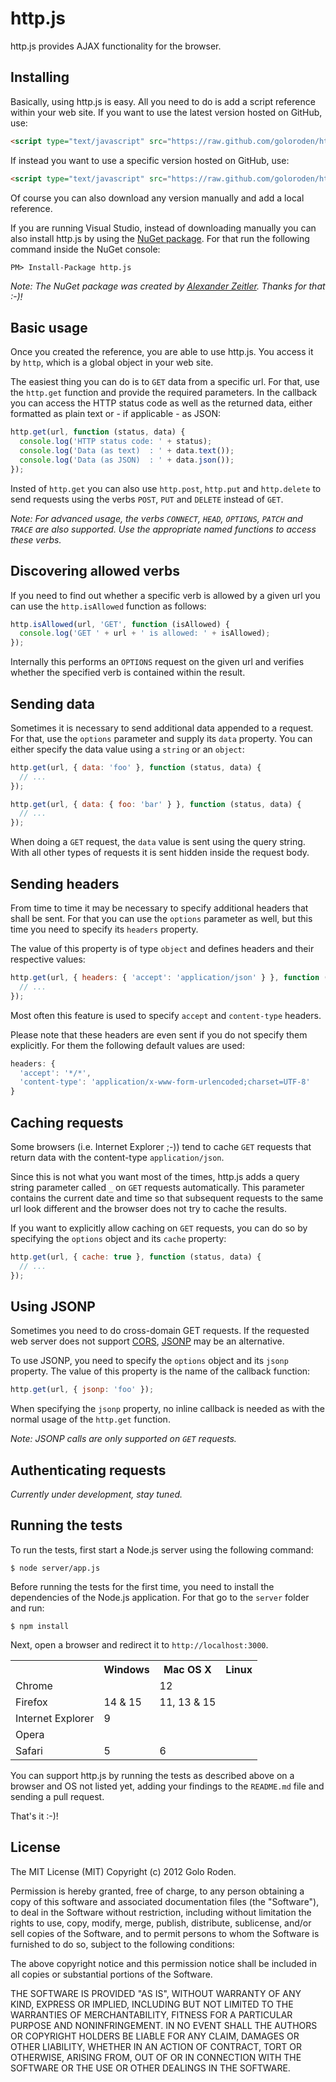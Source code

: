 # http.js

http.js provides AJAX functionality for the browser.

## Installing

Basically, using http.js is easy. All you need to do is add a script reference within your web site. If you want
to use the latest version hosted on GitHub, use:

```html
<script type="text/javascript" src="https://raw.github.com/goloroden/http.js/master/bin/http.min.js"></script>
```

If instead you want to use a specific version hosted on GitHub, use:

```html
<script type="text/javascript" src="https://raw.github.com/goloroden/http.js/master/bin/http-[x.y.z].min.js"></script>
```

Of course you can also download any version manually and add a local reference.

If you are running Visual Studio, instead of downloading manually you can also install http.js by using the
[NuGet package](http://nuget.org/packages/http.js). For that run the following command inside the NuGet console:

    PM> Install-Package http.js

*Note: The NuGet package was created by [Alexander Zeitler](http://www.pdmlab.com). Thanks for that :-)!*

## Basic usage

Once you created the reference, you are able to use http.js. You access it by `http`, which is a global object
in your web site.

The easiest thing you can do is to `GET` data from a specific url. For that, use the `http.get` function and
provide the required parameters. In the callback you can access the HTTP status code as well as the returned
data, either formatted as plain text or - if applicable - as JSON:

```javascript
http.get(url, function (status, data) {
  console.log('HTTP status code: ' + status);
  console.log('Data (as text)  : ' + data.text());
  console.log('Data (as JSON)  : ' + data.json());
});
```

Insted of `http.get` you can also use `http.post`, `http.put` and `http.delete` to send requests using the
verbs `POST`, `PUT` and `DELETE` instead of `GET`.

*Note: For advanced usage, the verbs `CONNECT`, `HEAD`, `OPTIONS`, `PATCH` and `TRACE` are also supported.
Use the appropriate named functions to access these verbs.*

## Discovering allowed verbs

If you need to find out whether a specific verb is allowed by a given url you can use the `http.isAllowed`
function as follows:

```javascript
http.isAllowed(url, 'GET', function (isAllowed) {
  console.log('GET ' + url + ' is allowed: ' + isAllowed);
});
```

Internally this performs an `OPTIONS` request on the given url and verifies whether the specified verb
is contained within the result.

## Sending data

Sometimes it is necessary to send additional data appended to a request. For that, use the `options`
parameter and supply its `data` property. You can either specify the data value using a `string` or an
`object`:

```javascript
http.get(url, { data: 'foo' }, function (status, data) {
  // ...
});

http.get(url, { data: { foo: 'bar' } }, function (status, data) {
  // ...
});
```

When doing a `GET` request, the `data` value is sent using the query string. With all other types of
requests it is sent hidden inside the request body.

## Sending headers

From time to time it may be necessary to specify additional headers that shall be sent. For that you
can use the `options` parameter as well, but this time you need to specify its `headers` property.

The value of this property is of type `object` and defines headers and their respective values:

```javascript
http.get(url, { headers: { 'accept': 'application/json' } }, function (status, data) {
  // ...
});
```

Most often this feature is used to specify `accept` and `content-type` headers.

Please note that these headers are even sent if you do not specify them explicitly. For them the
following default values are used:

```javascript
headers: {
  'accept': '*/*',
  'content-type': 'application/x-www-form-urlencoded;charset=UTF-8'
}
```

## Caching requests

Some browsers (i.e. Internet Explorer ;-)) tend to cache `GET` requests that return data with the
content-type `application/json`.

Since this is not what you want most of the times, http.js adds a query string parameter called `_`
on `GET` requests automatically. This parameter contains the current date and time so that subsequent
requests to the same url look different and the browser does not try to cache the results.

If you want to explicitly allow caching on `GET` requests, you can do so by specifying the `options`
object and its `cache` property:

```javascript
http.get(url, { cache: true }, function (status, data) {
  // ...
});
```

## Using JSONP

Sometimes you need to do cross-domain GET requests. If the requested web server does not support
[CORS](http://en.wikipedia.org/wiki/Cross-origin_resource_sharing), [JSONP](http://en.wikipedia.org/wiki/JSONP)
may be an alternative.

To use JSONP, you need to specify the `options` object and its `jsonp` property. The value of this
property is the name of the callback function:

```javascript
http.get(url, { jsonp: 'foo' });
```

When specifying the `jsonp` property, no inline callback is needed as with the normal usage of the
`http.get` function.

*Note: JSONP calls are only supported on `GET` requests.*

## Authenticating requests

*Currently under development, stay tuned.*

## Running the tests

To run the tests, first start a Node.js server using the following command:

    $ node server/app.js

Before running the tests for the first time, you need to install the dependencies of the Node.js application.
For that go to the `server` folder and run:

    $ npm install

Next, open a browser and redirect it to `http://localhost:3000`.

<table>
  <tr><th></th><th>Windows</th><th>Mac OS X</th><th>Linux</th></tr>
  <tr><td>Chrome</td><td></td><td>12</td><td></td></tr>
  <tr><td>Firefox</td><td>14 &amp; 15</td><td>11, 13 &amp; 15</td><td></td></tr>
  <tr><td>Internet Explorer</td><td>9</td><td></td><td></td></tr>
  <tr><td>Opera</td><td></td><td></td><td></td></tr>
  <tr><td>Safari</td><td>5</td><td>6</td><td></td></tr>
</table>

You can support http.js by running the tests as described above on a browser and OS not listed yet, adding
your findings to the `README.md` file and sending a pull request.

That's it :-)!

## License

The MIT License (MIT)
Copyright (c) 2012 Golo Roden.
 
Permission is hereby granted, free of charge, to any person obtaining a copy of this software and associated documentation files (the "Software"), to deal in the Software without restriction, including without limitation the rights to use, copy, modify, merge, publish, distribute, sublicense, and/or sell copies of the Software, and to permit persons to whom the Software is furnished to do so, subject to the following conditions:
 
The above copyright notice and this permission notice shall be included in all copies or substantial portions of the Software.
 
THE SOFTWARE IS PROVIDED "AS IS", WITHOUT WARRANTY OF ANY KIND, EXPRESS OR IMPLIED, INCLUDING BUT NOT LIMITED TO THE WARRANTIES OF MERCHANTABILITY, FITNESS FOR A PARTICULAR PURPOSE AND NONINFRINGEMENT. IN NO EVENT SHALL THE AUTHORS OR COPYRIGHT HOLDERS BE LIABLE FOR ANY CLAIM, DAMAGES OR OTHER LIABILITY, WHETHER IN AN ACTION OF CONTRACT, TORT OR OTHERWISE, ARISING FROM, OUT OF OR IN CONNECTION WITH THE SOFTWARE OR THE USE OR OTHER DEALINGS IN THE SOFTWARE.